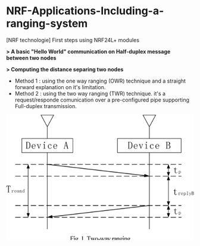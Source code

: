 # NRF-Applications-Including-a-ranging-system
 [NRF technologie] First steps using NRF24L+ modules 

**> A basic "Hello World" communication on Half-duplex message between two nodes**  

**> Computing the distance separing two nodes**  
 - Method 1 : using the one way ranging (OWR) technique and a straight forward explanation on it's limitation. 
 - Method 2 : using the two way ranging (TWR) technique. it's a request/responde comunication over a pre-configured pipe supporting Full-duplex transmission.

![TWR illustration:](TWR.png)
